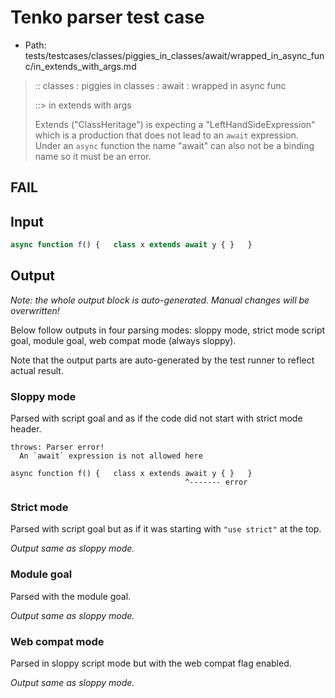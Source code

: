 # Tenko parser test case

- Path: tests/testcases/classes/piggies_in_classes/await/wrapped_in_async_func/in_extends_with_args.md

> :: classes : piggies in classes : await : wrapped in async func
>
> ::> in extends with args
>
> Extends ("ClassHeritage") is expecting a "LeftHandSideExpression" which is a production that does not lead to an `await` expression. Under an `async` function the name "await" can also not be a binding name so it must be an error.

## FAIL

## Input

`````js
async function f() {   class x extends await y { }   }
`````

## Output

_Note: the whole output block is auto-generated. Manual changes will be overwritten!_

Below follow outputs in four parsing modes: sloppy mode, strict mode script goal, module goal, web compat mode (always sloppy).

Note that the output parts are auto-generated by the test runner to reflect actual result.

### Sloppy mode

Parsed with script goal and as if the code did not start with strict mode header.

`````
throws: Parser error!
  An `await` expression is not allowed here

async function f() {   class x extends await y { }   }
                                       ^------- error
`````

### Strict mode

Parsed with script goal but as if it was starting with `"use strict"` at the top.

_Output same as sloppy mode._

### Module goal

Parsed with the module goal.

_Output same as sloppy mode._

### Web compat mode

Parsed in sloppy script mode but with the web compat flag enabled.

_Output same as sloppy mode._
